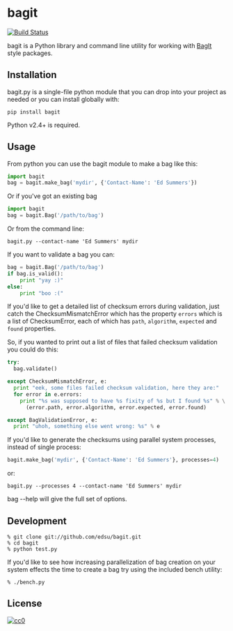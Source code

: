 bagit
=====

[![Build Status](https://secure.travis-ci.org/edsu/bagit.png)](http://travis-ci.org/edsu/bagit)

bagit is a Python library and command line utility for working with  [BagIt](http://purl.org/net/bagit) style packages.

Installation
------------

bagit.py is a single-file python module that you can drop into your project as 
needed or you can install globally with:

    pip install bagit

Python v2.4+ is required.

Usage
-----

From python you can use the bagit module to make a bag like this: 

```python
import bagit
bag = bagit.make_bag('mydir', {'Contact-Name': 'Ed Summers'})
```

Or if you've got an existing bag

```python
import bagit
bag = bagit.Bag('/path/to/bag')
```

Or from the command line:

    bagit.py --contact-name 'Ed Summers' mydir

If you want to validate a bag you can:

```python
bag = bagit.Bag('/path/to/bag')
if bag.is_valid():
    print "yay :)"
else:
    print "boo :("
```

If you'd like to get a detailed list of checksum errors during validation, 
just catch the ChecksumMismatchError which has the property `errors` which
is a list of ChecksumError, each of which has `path`, `algorithm`, 
`expected` and `found` properties.

So, if you wanted to print out a list of files that failed checksum validation
you could do this:

```python
try:
  bag.validate()

except ChecksumMismatchError, e:
  print "eek, some files failed checksum validation, here they are:"
  for error in e.errors:
    print "%s was supposed to have %s fixity of %s but I found %s" % \
      (error.path, error.algorithm, error.expected, error.found)

except BagValidationError, e:
  print "uhoh, something else went wrong: %s" % e
```

If you'd like to generate the checksums using parallel system processes, 
instead of single process:

```python
bagit.make_bag('mydir', {'Contact-Name': 'Ed Summers'}, processes=4) 
```

or:

    bagit.py --processes 4 --contact-name 'Ed Summers' mydir

bag --help will give the full set of options.

Development
-----------

    % git clone git://github.com/edsu/bagit.git
    % cd bagit 
    % python test.py

If you'd like to see how increasing parallelization of bag creation on 
your system effects the time to create a bag try using the included bench 
utility:

    % ./bench.py

License
-------

[![cc0](http://i.creativecommons.org/p/zero/1.0/88x31.png)](http://creativecommons.org/publicdomain/zero/1.0/)
